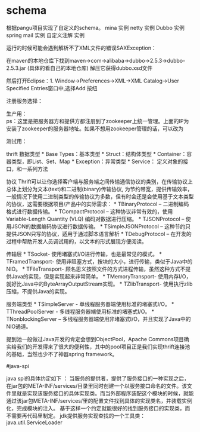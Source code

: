 # schema

根据pangu项目实现了自定义的schema。
mina 实例
netty 实例
Dubbo 实例
spring mail 实例
自定义注解 实例

运行的时候可能会遇到解析不了XML文件的错误SAXException：

在maven的本地仓库下找到maven->com->alibaba->dubbo->2.5.3->dubbo-2.5.3.jar (具体的看自己的本地仓库) 解压它获得dubbo.xsd文件

然后打开Eclipse：1. Window->Preferences->XML->XML Catalog->User Specified Entries窗口中,选择Add 按纽

注册服务选择：

生产用：<!--dubbo:registry  protocol="zookeeper" address="172.17.0.119:2181,172.17.0.120:2181,172.17.0.121:2181,172.17.0.122:2181,172.17.0.123:2181" -->  
 ps：这里是把服务器方和提供方都注册到了zookeeper上统一管理。上面的IP为安装了zookeeper的服务器地址。如果不想用zookeeper管理的话，可以改为
 <!-- 使用multicast广播注册中心暴露发现服务地址 -->  
 测试用：<!--dubbo:registry address="multicast://224.5.6.7:1234" --> 


thrift
 数据类型
     * Base Types：基本类型
     * Struct：结构体类型
     * Container：容器类型，即List、Set、Map
     * Exception：异常类型
     * Service： 定义对象的接口，和一系列方法

协议
  Thrift可以让你选择客户端与服务端之间传输通信协议的类别，在传输协议上总体上划分为文本(text)和二进制(binary)传输协议, 为节约带宽，提供传输效率，一般情况下使用二进制类型的传输协议为多数，但有时会还是会使用基于文本类型的协议，这需要根据项目/产品中的实际需求：
    * TBinaryProtocol – 二进制编码格式进行数据传输。
    * TCompactProtocol – 这种协议非常有效的，使用Variable-Length Quantity (VLQ) 编码对数据进行压缩。
    * TJSONProtocol – 使用JSON的数据编码协议进行数据传输。
    * TSimpleJSONProtocol – 这种节约只提供JSON只写的协议，适用于通过脚本语言解析
    * TDebugProtocol – 在开发的过程中帮助开发人员调试用的，以文本的形式展现方便阅读。

传输层
    * TSocket- 使用堵塞式I/O进行传输，也是最常见的模式。
    * TFramedTransport- 使用非阻塞方式，按块的大小，进行传输，类似于Java中的NIO。
    * TFileTransport- 顾名思义按照文件的方式进程传输，虽然这种方式不提供Java的实现，但是实现起来非常简单。
    * TMemoryTransport- 使用内存I/O，就好比Java中的ByteArrayOutputStream实现。
    * TZlibTransport- 使用执行zlib压缩，不提供Java的实现。

服务端类型
    * TSimpleServer -  单线程服务器端使用标准的堵塞式I/O。
    * TThreadPoolServer -  多线程服务器端使用标准的堵塞式I/O。
    * TNonblockingServer – 多线程服务器端使用非堵塞式I/O，并且实现了Java中的NIO通道。
	
	
提到池一般做过Java开发的肯定会想到ObjectPool，Apache Commons项目确实给我们的开发得来了很大的便利性，其中的pool项目正是我们实现thrift连接池的基础，当然也少不了神器spring framework。


#java-spi 

java spi的具体约定如下 ：
当服务的提供者，提供了服务接口的一种实现之后，在jar包的META-INF/services/目录里同时创建一个以服务接口命名的文件。该文件里就是实现该服务接口的具体实现类。而当外部程序装配这个模块的时候，就能通过该jar包META-INF/services/里的配置文件找到具体的实现类名，并装载实例化，完成模块的注入。 
基于这样一个约定就能很好的找到服务接口的实现类，而不需要再代码里制定。
jdk提供服务实现查找的一个工具类：java.util.ServiceLoader




